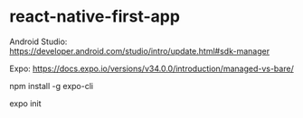 # react-native-first-app


Android Studio:
https://developer.android.com/studio/intro/update.html#sdk-manager


Expo:
https://docs.expo.io/versions/v34.0.0/introduction/managed-vs-bare/

npm install -g expo-cli


expo init <project-name>